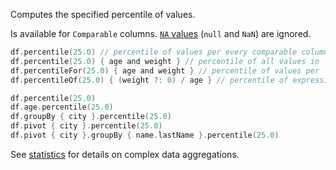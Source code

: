 [//]: # (title: percentile)

<!---IMPORT org.jetbrains.kotlinx.dataframe.samples.api.Analyze-->

Computes the specified percentile of values.

Is available for `Comparable` columns. [`NA` values](nanAndNa.md#na) (`null` and `NaN`) are ignored.

<!---FUN percentileModes-->

```kotlin
df.percentile(25.0) // percentile of values per every comparable column
df.percentile(25.0) { age and weight } // percentile of all values in `age` and `weight`
df.percentileFor(25.0) { age and weight } // percentile of values per `age` and `weight` separately
df.percentileOf(25.0) { (weight ?: 0) / age } // percentile of expression evaluated for every row
```

<!---END-->

<!---FUN percentileAggregations-->

```kotlin
df.percentile(25.0)
df.age.percentile(25.0)
df.groupBy { city }.percentile(25.0)
df.pivot { city }.percentile(25.0)
df.pivot { city }.groupBy { name.lastName }.percentile(25.0)
```

<!---END-->

See [statistics](summaryStatistics.md#groupby-statistics) for details on complex data aggregations.
